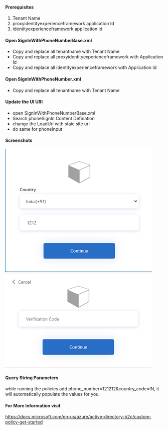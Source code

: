 #### Prerequisites
1. Tenant Name
2. proxyidentityexperienceframework application Id
3. identityexperienceframework application id

#### Open SignInWithPhoneNumberBase.xml
- Copy and replace all tenantname with Tenant Name
- Copy and replace all proxyidentityexperienceframework with Application Id
- Copy and replace all identityexperienceframework with Application Id

#### Open SignInWithPhoneNumber.xml
- Copy and replace all tenantname with Tenant Name

#### Update the UI URI
- open SignInWithPhoneNumberBase.xml
- Search phoneSignIn Content Defination
- change the LoadUri with staic site uri
- do same for phoneInput

#### Screenshots
![Screen1](https://raw.githubusercontent.com/manishtiwari25/B2CPasswordLessPhoneOnly/master/screen1.png)
![Screen1](https://raw.githubusercontent.com/manishtiwari25/B2CPasswordLessPhoneOnly/master/screen2.png)

#### Query String Parameters <br>
while running the policies add phone_number=121212&country_code=IN, it will automatically populate the values for you. 

#### For More Information visit <br>
https://docs.microsoft.com/en-us/azure/active-directory-b2c/custom-policy-get-started
 
